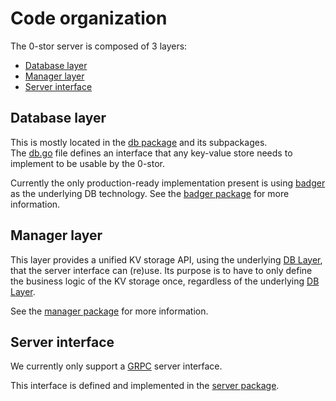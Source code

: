 # Code organization

The 0-stor server is composed of 3 layers:
- [Database layer](#database-layer)
- [Manager layer](#manager-layer)
- [Server interface](#server-interface)

## Database layer

This is mostly located in the [db package][pkg_db] and its subpackages.  
The [db.go][code_db_interface] file defines an interface that any key-value store needs to implement to be usable by the 0-stor.

Currently the only production-ready implementation present is using [badger][badger] as the underlying DB technology.
See the [badger package][pkg_db_badger] for more information.

## Manager layer

This layer provides a unified KV storage API, using the underlying [DB Layer](#database-layer), that the server interface can (re)use. Its purpose is to have to only define the business logic of the KV storage once, regardless of the underlying [DB Layer](#database-layer).

See the [manager package][pkg_manager] for more information.

## Server interface

We currently only support a [GRPC][grpc] server interface.

This interface is defined and implemented in the [server package][code_server_interface].

[pkg_db]: /server/db
[pkg_db_badger]: /server/db/badger
[pkg_manager]: /server/manager

[code_db_interface]: /server/db/db.go
[code_server_interface]: /server/server.go

[grpc]: http://grpc.io
[badger]: https://github.com/dgraph-io/badger
